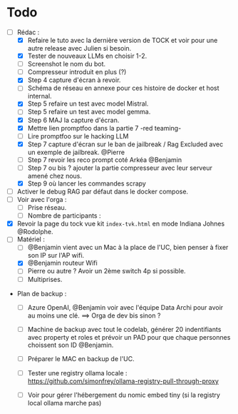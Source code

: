 # Todo

- [ ] Rédac :
    - [X] Refaire le tuto avec la dernière version de TOCK et voir pour une autre release avec Julien si besoin.
    - [X] Tester de nouveaux LLMs en choisir 1-2.
    - [ ] Screenshot le nom du bot.
    - [ ] Compresseur introduit en plus (?)
    - [X] Step 4 capture d'écran à revoir.
    - [ ] Schéma de réseau en annexe pour ces histoire de docker et host internal.
    - [X] Step 5 refaire un test avec model Mistral.
    - [ ] Step 5 refaire un test avec model gemma.
    - [X] Step 6 MAJ la capture d'écran.
    - [X] Mettre lien promptfoo dans la partie 7 -red teaming-
    - [ ] Lire promptfoo sur le hacking LLM
    - [X] Step 7 capture d'écran sur le ban de jailbreak / Rag Excluded avec un exemple de jailbreak. @Pierre
    - [ ] Step 7 revoir les reco prompt coté Arkéa @Benjamin
    - [ ] Step 7 ou bis ? ajouter la partie compresseur avec leur serveur amené chez nous.
    - [X] Step 9 où lancer les commandes scrapy
- [ ] Activer le debug RAG par défaut dans le docker compose.
- [ ] Voir avec l'orga :
  - [ ] Prise réseau.
  - [ ] Nombre de participants : 
- [X] Revoir la page du tock vue kit `index-tvk.html` en mode Indiana Johnes @Rodolphe.
- [ ] Matériel :
  - [ ] @Benjamin vient avec un Mac à la place de l'UC, bien penser à fixer son IP sur l'AP wifi.
  - [X] @Benjamin routeur Wifi
  - [ ] Pierre ou autre ? Avoir un 2ème switch 4p si possible.
  - [ ] Multiprises.
- Plan de backup :
  - [ ] Azure OpenAI, @Benjamin voir avec l'équipe Data Archi pour avoir au moins une clé. ==> Orga de dev bis sinon ?
  - [ ] Machine de backup avec tout le codelab, générer 20 indentifiants avec property et roles et prévoir un PAD pour que chaque personnes choissent son ID @Benjamin.
  - [ ] Préparer le MAC en backup de l'UC.
  - [ ] Tester une registry ollama locale : https://github.com/simonfrey/ollama-registry-pull-through-proxy
  - [ ] Voir pour gérer l'hébergement du nomic embed tiny (si la registry local ollama marche pas)


